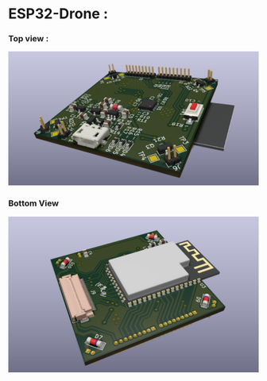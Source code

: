 # ESP32-Drone :

### Top view :

![Top view](./circuit/3Dpic/Top.png)

### Bottom View

![Btn view](./circuit/3Dpic/Btn.png)